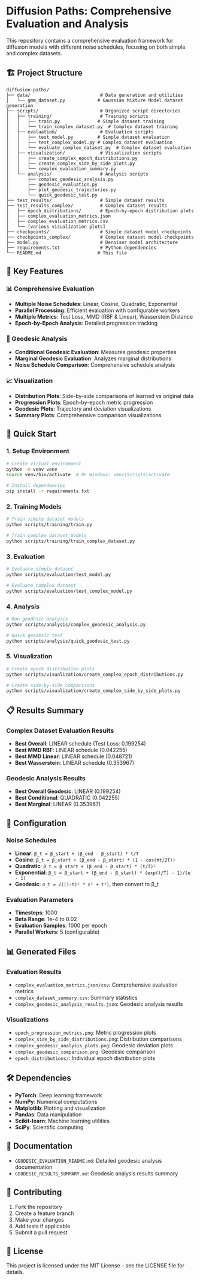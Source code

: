 # Diffusion Paths: Comprehensive Evaluation and Analysis

This repository contains a comprehensive evaluation framework for diffusion models with different noise schedules, focusing on both simple and complex datasets.

## 🏗️ Project Structure

```
diffusion-paths/
├── data/                          # Data generation and utilities
│   └── gmm_dataset.py            # Gaussian Mixture Model dataset generation
├── scripts/                       # Organized script directories
│   ├── training/                  # Training scripts
│   │   ├── train.py              # Simple dataset training
│   │   └── train_complex_dataset.py  # Complex dataset training
│   ├── evaluation/                # Evaluation scripts
│   │   ├── test_model.py         # Simple dataset evaluation
│   │   ├── test_complex_model.py # Complex dataset evaluation
│   │   └── evaluate_complex_dataset.py  # Complex dataset evaluation
│   ├── visualization/             # Visualization scripts
│   │   ├── create_complex_epoch_distributions.py
│   │   ├── create_complex_side_by_side_plots.py
│   │   └── complex_evaluation_summary.py
│   └── analysis/                  # Analysis scripts
│       ├── complex_geodesic_analysis.py
│       ├── geodesic_evaluation.py
│       ├── plot_geodesic_trajectories.py
│       └── quick_geodesic_test.py
├── test_results/                  # Simple dataset results
├── test_results_complex/          # Complex dataset results
│   ├── epoch_distributions/       # Epoch-by-epoch distribution plots
│   ├── complex_evaluation_metrics.json
│   ├── complex_evaluation_metrics.csv
│   └── [various visualization plots]
├── checkpoints/                   # Simple dataset model checkpoints
├── checkpoints_complex/           # Complex dataset model checkpoints
├── model.py                       # Denoiser model architecture
├── requirements.txt               # Python dependencies
└── README.md                     # This file
```

## 🎯 Key Features

### 📊 Comprehensive Evaluation
- **Multiple Noise Schedules**: Linear, Cosine, Quadratic, Exponential
- **Parallel Processing**: Efficient evaluation with configurable workers
- **Multiple Metrics**: Test Loss, MMD (RBF & Linear), Wasserstein Distance
- **Epoch-by-Epoch Analysis**: Detailed progression tracking

### 🔬 Geodesic Analysis
- **Conditional Geodesic Evaluation**: Measures geodesic properties
- **Marginal Geodesic Evaluation**: Analyzes marginal distributions
- **Noise Schedule Comparison**: Comprehensive schedule analysis

### 📈 Visualization
- **Distribution Plots**: Side-by-side comparisons of learned vs original data
- **Progression Plots**: Epoch-by-epoch metric progression
- **Geodesic Plots**: Trajectory and deviation visualizations
- **Summary Plots**: Comprehensive comparison visualizations

## 🚀 Quick Start

### 1. Setup Environment
```bash
# Create virtual environment
python -m venv venv
source venv/bin/activate  # On Windows: venv\Scripts\activate

# Install dependencies
pip install -r requirements.txt
```

### 2. Training Models
```bash
# Train simple dataset models
python scripts/training/train.py

# Train complex dataset models
python scripts/training/train_complex_dataset.py
```

### 3. Evaluation
```bash
# Evaluate simple dataset
python scripts/evaluation/test_model.py

# Evaluate complex dataset
python scripts/evaluation/test_complex_model.py
```

### 4. Analysis
```bash
# Run geodesic analysis
python scripts/analysis/complex_geodesic_analysis.py

# Quick geodesic test
python scripts/analysis/quick_geodesic_test.py
```

### 5. Visualization
```bash
# Create epoch distribution plots
python scripts/visualization/create_complex_epoch_distributions.py

# Create side-by-side comparisons
python scripts/visualization/create_complex_side_by_side_plots.py
```

## 📋 Results Summary

### Complex Dataset Evaluation Results
- **Best Overall**: LINEAR schedule (Test Loss: 0.199254)
- **Best MMD RBF**: LINEAR schedule (0.042255)
- **Best MMD Linear**: LINEAR schedule (0.048721)
- **Best Wasserstein**: LINEAR schedule (0.353967)

### Geodesic Analysis Results
- **Best Overall Geodesic**: LINEAR (0.199254)
- **Best Conditional**: QUADRATIC (0.042255)
- **Best Marginal**: LINEAR (0.353967)

## 🔧 Configuration

### Noise Schedules
- **Linear**: `β_t = β_start + (β_end - β_start) * t/T`
- **Cosine**: `β_t = β_start + (β_end - β_start) * (1 - cos(πt/2T))`
- **Quadratic**: `β_t = β_start + (β_end - β_start) * (t/T)²`
- **Exponential**: `β_t = β_start + (β_end - β_start) * (exp(t/T) - 1)/(e - 1)`
- **Geodesic**: `σ_t = √((1-t)² * ε² + t²)`, then convert to β_t

### Evaluation Parameters
- **Timesteps**: 1000
- **Beta Range**: 1e-4 to 0.02
- **Evaluation Samples**: 1000 per epoch
- **Parallel Workers**: 5 (configurable)

## 📊 Generated Files

### Evaluation Results
- `complex_evaluation_metrics.json/csv`: Comprehensive evaluation metrics
- `complex_dataset_summary.csv`: Summary statistics
- `complex_geodesic_analysis_results.json`: Geodesic analysis results

### Visualizations
- `epoch_progression_metrics.png`: Metric progression plots
- `complex_side_by_side_distributions.png`: Distribution comparisons
- `complex_geodesic_analysis_plots.png`: Geodesic deviation plots
- `complex_geodesic_comparison.png`: Geodesic comparison
- `epoch_distributions/`: Individual epoch distribution plots

## 🛠️ Dependencies

- **PyTorch**: Deep learning framework
- **NumPy**: Numerical computations
- **Matplotlib**: Plotting and visualization
- **Pandas**: Data manipulation
- **Scikit-learn**: Machine learning utilities
- **SciPy**: Scientific computing

## 📝 Documentation

- `GEODESIC_EVALUATION_README.md`: Detailed geodesic analysis documentation
- `GEODESIC_RESULTS_SUMMARY.md`: Geodesic analysis results summary

## 🤝 Contributing

1. Fork the repository
2. Create a feature branch
3. Make your changes
4. Add tests if applicable
5. Submit a pull request

## 📄 License

This project is licensed under the MIT License - see the LICENSE file for details. 